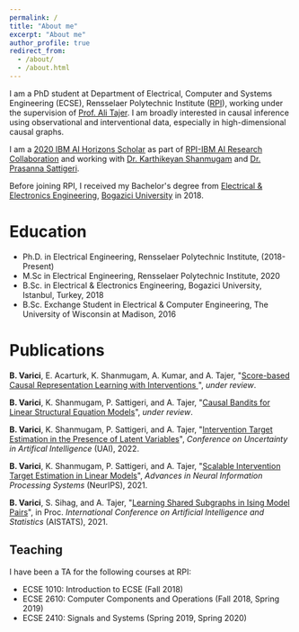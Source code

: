 ```yaml
---
permalink: /
title: "About me"
excerpt: "About me"
author_profile: true
redirect_from: 
  - /about/
  - /about.html
---
```



I am a PhD student at Department of Electrical, Computer and Systems Engineering (ECSE), Rensselaer Polytechnic Institute ([RPI](https://www.ecse.rpi.edu/)),  working  under the supervision of [Prof. Ali Tajer](https://www.isg-rpi.com/). I am broadly interested in causal inference using observational and interventional data, especially in high-dimensional causal graphs.

<!-- Service
------
* My research interests include structure learning of high-dimensional graphical models and causal inference for multi-modality.  -->

I am a [2020 IBM AI Horizons Scholar](https://airc.rpi.edu/aih-scholars) as part of [RPI-IBM AI Research Collaboration](https://airc.rpi.edu/) and working with [Dr. Karthikeyan Shanmugam](https://sites.google.com/a/utexas.edu/karthiksh/) and [Dr. Prasanna Sattigeri](https://pronics2004.github.io/). 

Before joining RPI, I received my Bachelor's degree from [Electrical & Electronics Engineering](https://ee.boun.edu.tr/), [Bogazici University](http://www.boun.edu.tr/en-US/Index) in 2018.

Education
======

* Ph.D. in Electrical Engineering, Rensselaer Polytechnic Institute, (2018-Present)
* M.Sc in Electrical Engineering, Rensselaer Polytechnic Institute, 2020
* B.Sc. in Electrical & Electronics Engineering, Bogazici University, Istanbul, Turkey, 2018
* B.Sc. Exchange Student in Electrical & Computer Engineering, The University of Wisconsin at Madison, 2016


Publications
======
**B. Varici**, E. Acarturk, K. Shanmugam, A. Kumar, and A. Tajer, "[Score-based Causal Representation Learning with Interventions
](https://arxiv.org/abs/2301.08230)", *under review*.

**B. Varici**, K. Shanmugam, P. Sattigeri, and A. Tajer, "[Causal Bandits for Linear Structural Equation Models](https://arxiv.org/abs/2208.12764)", *under review*.

**B. Varici**, K. Shanmugam, P. Sattigeri, and A. Tajer, "[Intervention Target Estimation in the Presence of Latent Variables](https://proceedings.mlr.press/v180/varici22a)", *Conference on Uncertainty in Artifical Intelligence* (UAI), 2022.

**B. Varici**, K. Shanmugam, P. Sattigeri, and A. Tajer, "[Scalable Intervention Target Estimation in Linear Models](https://arxiv.org/abs/2111.07512)", *Advances in Neural Information Processing Systems* (NeurIPS), 2021.

**B. Varici**, S. Sihag, and A. Tajer, "[Learning Shared Subgraphs in Ising Model Pairs](http://proceedings.mlr.press/v130/varici21a.html)", in Proc. *International Conference on Artificial Intelligence and Statistics* (AISTATS), 2021.



Teaching
------
I have been a TA for the following courses at RPI:
* ECSE 1010: Introduction to ECSE (Fall 2018)
* ECSE 2610: Computer Components and Operations (Fall 2018, Spring 2019)
* ECSE 2410: Signals and Systems (Spring 2019, Spring 2020)

<!-- Service
------
* Reviewer for NeurIPS 2021, NeurIPS 2022, AAAI 2023 -->


<!-- Other
------

I enjoy watching basketball, playing fantasy sports and drinking tea. -->
